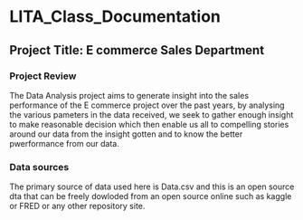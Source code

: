 # LITA_Class_Documentation

## Project Title: E commerce Sales Department

### Project Review
The  Data Analysis project aims to generate insight into the sales performance of the E commerce project over the past years, by analysing the various pameters in the data received, we seek to gather enough insight to make reasonable decision which then enable us all to compelling stories around our data from the insight gotten and to know the better pwerformance from our data. 

### Data sources
The primary source of data used here is Data.csv and this is an open source dta that can be freely dowloded from an open source online such as kaggle or FRED or any other repository site.
